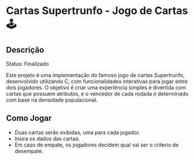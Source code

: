 <h1>Cartas Supertrunfo - Jogo de Cartas 🕹 </h1>

<h2>Descrição</h2>
<p>Status: Finalizado</p>
<p>Este projeto é uma implementação do famoso jogo de cartas Supertrunfo, desenvolvido utilizando C, com funcionalidades interativas para jogar entre dois jogadores. O objetivo é criar uma experiência simples e divertida com cartas que possuem atributos, e o vencedor de cada rodada é determinado com base na densidade populacional.</p>

<h2>Como Jogar</h2>
<ul>
  <li>
    Duas cartas serão exibidas, uma para cada jogador.
  </li>
  <li>
    Insira os dados das cartas.
  </li>
  <li>
    Em caso de empate, os jogadores decidem qual vai ser o criterio de desempate.
  </li>
</ul>
